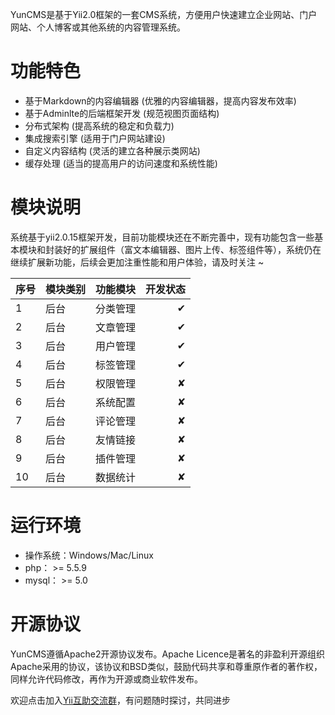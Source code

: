 
YunCMS是基于Yii2.0框架的一套CMS系统，方便用户快速建立企业网站、门户网站、个人博客或其他系统的内容管理系统。

# 功能特色
- 基于Markdown的内容编辑器 (优雅的内容编辑器，提高内容发布效率)
- 基于Adminlte的后端框架开发 (规范视图页面结构)
- 分布式架构 (提高系统的稳定和负载力)
- 集成搜索引擎 (适用于门户网站建设)
- 自定义内容结构 (灵活的建立各种展示类网站)
- 缓存处理 (适当的提高用户的访问速度和系统性能)

# 模块说明

系统基于yii2.0.15框架开发，目前功能模块还在不断完善中，现有功能包含一些基本模块和封装好的扩展组件（富文本编辑器、图片上传、标签组件等），系统仍在继续扩展新功能，后续会更加注重性能和用户体验，请及时关注 ~

序号|模块类别|功能模块|开发状态
---|---|:--:|---:
1|后台|分类管理|✔|
2|后台|文章管理|✔|
3|后台|用户管理|✔|
4|后台|标签管理|✔|
5|后台|权限管理|✘|内容
6|后台|系统配置|✘|内容
7|后台|评论管理|✘|内容
8|后台|友情链接|✘|内容
9|后台|插件管理|✘|内容
10|后台|数据统计|✘|内容


# 运行环境
- 操作系统：Windows/Mac/Linux
- php： >= 5.5.9
- mysql： >= 5.0

# 开源协议
YunCMS遵循Apache2开源协议发布。Apache Licence是著名的非盈利开源组织Apache采用的协议，该协议和BSD类似，鼓励代码共享和尊重原作者的著作权，同样允许代码修改，再作为开源或商业软件发布。

欢迎点击加入[Yii互助交流群](//shang.qq.com/wpa/qunwpa?idkey=22710110f0542c0f5d99805e5f7ca3bbf688c0153a55e426e94f40b2b25532b5)，有问题随时探讨，共同进步
